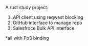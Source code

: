 A rust study project:

1. API client using reqwest blocking
2. GitHub interface to manage repo
3. Salesfroce Bulk API interface

*all with Po3 binding